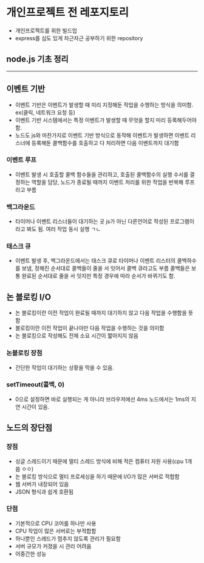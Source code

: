 # 개인프로젝트 전 레포지토리

- 개인프로젝트를 위한 빌드업
- express를 심도 있게 차근차근 공부하기 위한 repository

## node.js 기초 정리

--------------------------

## 이벤트 기반

- 이벤트 기반은 이벤트가 발생할 때 미리 지정해둔 작업을 수행하는 방식을 의미함. ex(클릭, 네트워크 요청 등)
- 이벤트 기반 시스템에서는 특정 이벤트가 발생할 때 무엇을 할지 미리 등록해두어야함.
- 노드도 js와 마찬가지로 이벤트 기반 방식으로 동작해 이벤트가 발생하면 이벤트 리스너에 등록해둔 콜백함수를 호출하고 다 처리하면 다음 이벤트까지 대기함

### 이벤트 루프

- 이벤트 발생 시 호출할 콜백 함수들을 관리하고, 호출된 콜백함수의 실행 수서를 결정하는 역할을 담당, 노드가 종료될 때까지 이벤트 처리를 위한 작업을 반복해 루프라고 부름

### 백그라운드

- 타이머나 이벤트 리스너들이 대기하는 곳 js가 아닌 다른언어로 작성된 프로그램이라고 봐도 됨. 여러 작업 동시 실행 ㄱㄴ

### 태스크 큐

- 이벤트 발생 후, 백그라운드에서는 태스크 큐로 타이머나 이벤트 리스터의 콜백하수를 보냄, 정해진 순서대로 콜백들이 줄을 서 잇어서 콜백 큐라고도 부름 콜백들은 보통 완료된 순서대로 줄을 서 잇지만 특정 경우에 따라 순서가 바뀌기도 함.

## 논 블로킹 I/O

- 논 블로킹이란 이전 작업이 완료될 때까지 대기하지 않고 다음 작업을 수행함을 뜻함
- 블로킹이란 이전 작업이 끝나야만 다음 작업을 수행하는 것을 의미함
- 논 블로킹으로 작성해도 전체 소요 시간이 짧아지지 않음

### 논블로킹 장점

- 간단한 작업이 대기하는 상황을 막을 수 있음.

### setTimeout(콜백, 0)

- 0으로 설정하면 바로 실행되는 게 아니라 브라우저에선 4ms 노드에서는 1ms의 지연 시간이 있음.

## 노드의 장단점

### 장점

- 싱글 스레드이기 때문에 멀티 스레드 방식에 비해 적은 컴퓨터 자원 사용(cpu 1개 씀 ㅇㅇ)
- 논 블로킹 방식으로 멀티 프로세싱을 하기 때문에 I/O가 많은 서버로 적합함
- 웹 서버가 내장되어 있음
- JSON 형식과 쉽게 호환됨

### 단점

- 기본적으로 CPU 코어를 하나만 사용
- CPU 작업이 많은 서버로는 부적합함
- 하나뿐인 스레드가 멈추지 않도록 관리가 필요함
- 서버 규모가 커졌을 시 관리 어려움
- 어중간한 성능
